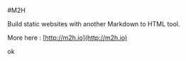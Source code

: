#M2H

Build static websites with another Markdown to HTML tool.  

More here :  [http://m2h.io](http://m2h.io)

ok

